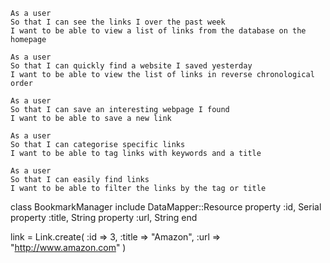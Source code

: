 ```
As a user
So that I can see the links I over the past week
I want to be able to view a list of links from the database on the homepage

As a user
So that I can quickly find a website I saved yesterday
I want to be able to view the list of links in reverse chronological order

As a user
So that I can save an interesting webpage I found
I want to be able to save a new link

As a user
So that I can categorise specific links
I want to be able to tag links with keywords and a title

As a user
So that I can easily find links
I want to be able to filter the links by the tag or title
```

class BookmarkManager
include DataMapper::Resource
property :id, Serial
property :title, String
property :url, String
end

link = Link.create(
:id => 3,
:title => "Amazon",
:url => "http://www.amazon.com"
)
